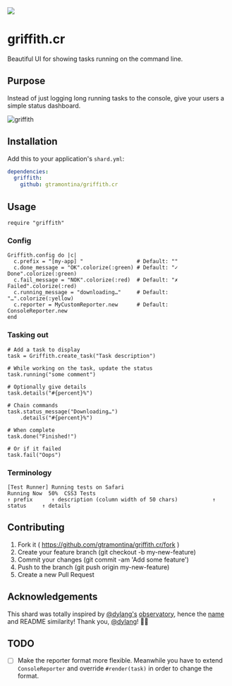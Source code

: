 <img src="https://upload.wikimedia.org/wikipedia/commons/7/7c/Los_Angeles_Pollution.jpg">

# griffith.cr

Beautiful UI for showing tasks running on the command line.

## Purpose

Instead of just logging long running tasks to the console, give your users a simple status dashboard.

![griffith](https://cloud.githubusercontent.com/assets/374635/13062397/96859126-d425-11e5-833a-6487e03a24b8.gif)

## Installation

Add this to your application's `shard.yml`:

```yaml
dependencies:
  griffith:
    github: gtramontina/griffith.cr
```

## Usage

```crystal
require "griffith"
```

### Config

```crystal
Griffith.config do |c|
  c.prefix = "[my-app] "                 # Default: ""
  c.done_message = "OK".colorize(:green) # Default: "✓ Done".colorize(:green)
  c.fail_message = "NOK".colorize(:red)  # Default: "✗ Failed".colorize(:red)
  c.running_message = "downloading…"     # Default: "…".colorize(:yellow)
  c.reporter = MyCustomReporter.new      # Default: ConsoleReporter.new
end
```

### Tasking out

```crystal
# Add a task to display
task = Griffith.create_task("Task description")

# While working on the task, update the status
task.running("some comment")

# Optionally give details
task.details("#{percent}%")

# Chain commands
task.status_message("Downloading…")
    .details("#{percent}%")

# When complete
task.done("Finished!")

# Or if it failed
task.fail("Oops")
```

### Terminology

```
[Test Runner] Running tests on Safari                            Running Now  50%  CSS3 Tests
↑ prefix      ↑ description (column width of 50 chars)           ↑ status     ↑ details
```

## Contributing

1. Fork it ( https://github.com/gtramontina/griffith.cr/fork )
2. Create your feature branch (git checkout -b my-new-feature)
3. Commit your changes (git commit -am 'Add some feature')
4. Push to the branch (git push origin my-new-feature)
5. Create a new Pull Request

## Acknowledgements

This shard was totally inspired by [@dylang's](https://github.com/dylang) [observatory](https://github.com/dylang/observatory), hence the [name](https://en.wikipedia.org/wiki/Griffith_Observatory) and README similarity! Thank you, [@dylang](https://github.com/dylang)! :beers::smile:


## TODO

- [ ] Make the reporter format more flexible. Meanwhile you have to extend `ConsoleReporter` and override `#render(task)` in order to change the format.
